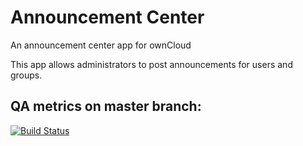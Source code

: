 # Announcement Center

An announcement center app for ownCloud

This app allows administrators to post announcements for users and groups.

## QA metrics on master branch:

[![Build Status](https://travis-ci.org/nickv-oc/announcementcenter.svg?branch=master)](https://travis-ci.org/nickv-oc/announcementcenter)

